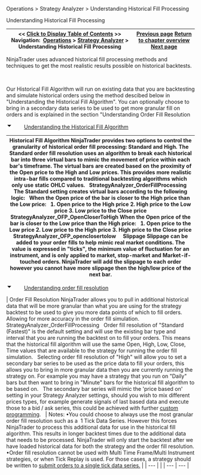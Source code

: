 ﻿


Operations \> Strategy Analyzer \> Understanding Historical Fill Processing






















Understanding Historical Fill Processing







| \<\< [Click to Display Table of Contents](understanding_historical_fill_.md) \>\> **Navigation:**     [Operations](operations-1.md) \> [Strategy Analyzer](strategy_analyzer-1.md) \> Understanding Historical Fill Processing | [Previous page](ai-generate-1.md) [Return to chapter overview](strategy_analyzer-1.md) [Next page](basket_test-1.md) |
| --- | --- |














NinjaTrader uses advanced historical fill processing methods and techniques to get the most realistic results possible on historical backtests. 


 


Our Historical Fill Algorithm will run on existing data that you are backtesting and simulate historical orders using the method descibed below in "Understanding the Historical Fill Algorithm". You can optionally choose to bring in a secondary data series to be used to get more granular fill on orders and is explained in the section "Understanding Order Fill Resolution


![tog_minus](tog_minus-1.gif)        [Understanding the Historical Fill Algorithm](javascript:HMToggle('toggle','UnderstandingTheHistoricalFillAlgorithm','UnderstandingTheHistoricalFillAlgorithm_ICON'))




| Historical Fill Algorithm NinjaTrader provides two options to control the granularity of historical order fill processing: Standard and High. The Standard order fill resolution uses an algorithm to break each historical bar into three virtual bars to mimic the movement of price within each bar's timeframe. The virtual bars are created based on the proximity of the Open price to the High and Low prices. This provides more realistic intra\-bar fills compared to traditional backtesting algorithms which only use static OHLC values.   StrategyAnalyzer_OrderFillProcessing   The Standard setting creates virtual bars according to the following logic:   When the Open price of the bar is closer to the High price than the Low price:   1\. Open price to the High price  2\. High price to the Low price 3\. Low price to the Close price StrategyAnalyzer_OFP_OpenCloserToHigh When the Open price of the bar is closer to the Low price than the High price:   1\. Open price to the Low price  2\. Low price to the High price 3\. High price to the Close price StrategyAnalyzer_OFP_openclosertolow     Slippage Slippage can be added to your order fills to help mimic real market conditions. The value is expressed in "ticks", the minimum value of fluctuation for an instrument, and is only applied to market, stop\-market and Market\-if\-touched orders. NinjaTrader will add the slippage to each order however you cannot have more slippage then the high/low price of the next bar. |
| --- |



![tog_minus](tog_minus-1.gif)        [Understanding order fill resolution](javascript:HMToggle('toggle','UnderstandingOrderFillResolution','UnderstandingOrderFillResolution_ICON'))




| Order Fill Resolution NinjaTrader allows you to pull in additional historical data that will be more granular than what you are using for the strategy backtest to be used to give you more data points of which to fill orders. Allowing for more accuracy in the order fill simulation.    StrategyAnalyzer_OrderFillProcessing   Order fill resolution of "Standard (Fastest)" is the default setting and will use the existing bar type and interval that you are running the backtest on to fill your orders. This means that the historical fill algorithm will use the same Open, High, Low, Close, Time values that are available to the strategy for running the order fill simulation.    Selecting order fill resolution of "High" will allow you to set a secondary bar series to be used as the price data to fill your orders, this allows you to bring in more granular data then you are currently running the strategy on. For example you may have a strategy that you run on "Daily" bars but then want to bring in "Minute" bars for the historical fill algorithm to be based on.    The secondary bar series will mimic the 'price based on' setting in your Strategy Analyzer settings, should you wish to mix different prices types, for example generate signals of last based data and execute those to a bid / ask series, this could be achieved with further [custom programming](using_historical_bid_ask_serie-1.md).      | Notes:  •You could choose to always use the most granular order fill resolution such as a  1 Tick Data Series. However this forces NinjaTrader to process this additional data for use in the historical fill algorithm. This results in longer backtest times due to the additional data that needs to be processed. NinjaTrader will only start the backtest after we have loaded historical data for both the strategy and the order fill resolution. •Order fill resolution cannot be used with Multi Time Frame/Multi Instrument strategies, or when Tick Replay is used. For those cases, a strategy should be written to [submit orders to a single tick data series.](backtesting_ninjascript_strate-1.md) | | --- | |
| --- | --- |










